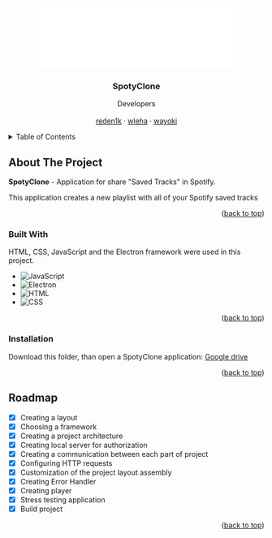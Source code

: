 <a name="readme-top"></a>

<!-- PROJECT LOGO -->
<br />
<div align="center">
  <a href="https://github.com/othneildrew/Best-README-Template">
    <img src="src/frontend/source/logo.png" alt="Logo" width="400" height="120">
  </a>

  <h3 align="center">SpotyClone</h3>

  <p align="center">
  Developers
    <br />
    <br />
    <a href="https://github.com/reden1k">reden1k</a>
    ·
    <a href="https://github.com/wleha1">wleha</a>
    ·
    <a href="https://github.com/wayoki">wayoki</a>
  </p>
</div>



<!-- TABLE OF CONTENTS -->
<details>
  <summary>Table of Contents</summary>
  <ol>
    <li>
      <a href="#about-the-project">About The Project</a>
      <ul>
        <li><a href="#built-with">Built With</a></li>
      </ul>
    </li>
    <li>
      <a href="#getting-started">Getting Started</a>
      <ul>
        <li><a href="#prerequisites">Prerequisites</a></li>
        <li><a href="#installation">Installation</a></li>
      </ul>
    </li>
    <li><a href="#usage">Usage</a></li>
    <li><a href="#roadmap">Roadmap</a></li>
    <li><a href="#contributing">Contributing</a></li>
    <li><a href="#license">License</a></li>
    <li><a href="#contact">Contact</a></li>
    <li><a href="#acknowledgments">Acknowledgments</a></li>
  </ol>
</details>



<!-- ABOUT THE PROJECT -->
## About The Project

**SpotyClone** - Application for share "Saved Tracks" in Spotify.

This application creates a new playlist with all of your Spotify saved tracks

<p align="right">(<a href="#readme-top">back to top</a>)</p>



### Built With

HTML, CSS, JavaScript and the Electron framework were used in this project.

* ![JavaScript](https://img.shields.io/badge/javascript-E1B133?style=for-the-badge&logo=javascript&logoColor=E8E8E8)
* ![Electron](https://img.shields.io/badge/Electron-44C1C5?style=for-the-badge&logo=electron&logoColor=E8E8E8)
* ![HTML](https://img.shields.io/badge/html-E34F26?style=for-the-badge&logo=html5&logoColor=E8E8E8)
* ![CSS](https://img.shields.io/badge/css-1572B6?style=for-the-badge&logo=css3&logoColor=E8E8E8)

<p align="right">(<a href="#readme-top">back to top</a>)</p>


### Installation

Download this folder, than open a SpotyClone application: [Google drive](https://drive.google.com/drive/folders/1755C52GsOPb13xTwyNAqI1kqZctzicyu?usp=drive_link)


<p align="right">(<a href="#readme-top">back to top</a>)</p>

<!-- ROADMAP -->
## Roadmap

- [x] Creating a layout
- [x] Choosing a framework
- [x] Creating a project architecture
- [x] Creating local server for authorization
- [x] Creating a communication between each part of project
- [x] Configuring HTTP requests
- [x] Customization of the project layout assembly
- [x] Creating Error Handler
- [x] Creating player
- [x] Stress testing application
- [x] Build project

<p align="right">(<a href="#readme-top">back to top</a>)</p>
